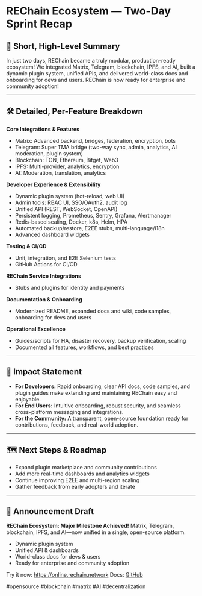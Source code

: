 # REChain Ecosystem — Two-Day Sprint Recap

## 🚀 Short, High-Level Summary
In just two days, REChain became a truly modular, production-ready ecosystem! We integrated Matrix, Telegram, blockchain, IPFS, and AI, built a dynamic plugin system, unified APIs, and delivered world-class docs and onboarding for devs and users. REChain is now ready for enterprise and community adoption!

---

## 🛠️ Detailed, Per-Feature Breakdown

**Core Integrations & Features**
- Matrix: Advanced backend, bridges, federation, encryption, bots
- Telegram: Super TMA bridge (two-way sync, admin, analytics, AI moderation, plugin system)
- Blockchain: TON, Ethereum, Bitget, Web3
- IPFS: Multi-provider, analytics, encryption
- AI: Moderation, translation, analytics

**Developer Experience & Extensibility**
- Dynamic plugin system (hot-reload, web UI)
- Admin tools: RBAC UI, SSO/OAuth2, audit log
- Unified API (REST, WebSocket, OpenAPI)
- Persistent logging, Prometheus, Sentry, Grafana, Alertmanager
- Redis-based scaling, Docker, k8s, Helm, HPA
- Automated backup/restore, E2EE stubs, multi-language/i18n
- Advanced dashboard widgets

**Testing & CI/CD**
- Unit, integration, and E2E Selenium tests
- GitHub Actions for CI/CD

**REChain Service Integrations**
- Stubs and plugins for identity and payments

**Documentation & Onboarding**
- Modernized README, expanded docs and wiki, code samples, onboarding for devs and users

**Operational Excellence**
- Guides/scripts for HA, disaster recovery, backup verification, scaling
- Documented all features, workflows, and best practices

---

## 🌟 Impact Statement
- **For Developers:** Rapid onboarding, clear API docs, code samples, and plugin guides make extending and maintaining REChain easy and enjoyable.
- **For End Users:** Intuitive onboarding, robust security, and seamless cross-platform messaging and integrations.
- **For the Community:** A transparent, open-source foundation ready for contributions, feedback, and real-world adoption.

---

## 🗺️ Next Steps & Roadmap
- Expand plugin marketplace and community contributions
- Add more real-time dashboards and analytics widgets
- Continue improving E2EE and multi-region scaling
- Gather feedback from early adopters and iterate

---

## 📢 Announcement Draft
**REChain Ecosystem: Major Milestone Achieved!**
Matrix, Telegram, blockchain, IPFS, and AI—now unified in a single, open-source platform.
- Dynamic plugin system
- Unified API & dashboards
- World-class docs for devs & users
- Ready for enterprise and community adoption

Try it now: https://online.rechain.network
Docs: [GitHub](https://github.com/sorydima/REChain-/wiki)

#opensource #blockchain #matrix #AI #decentralization 